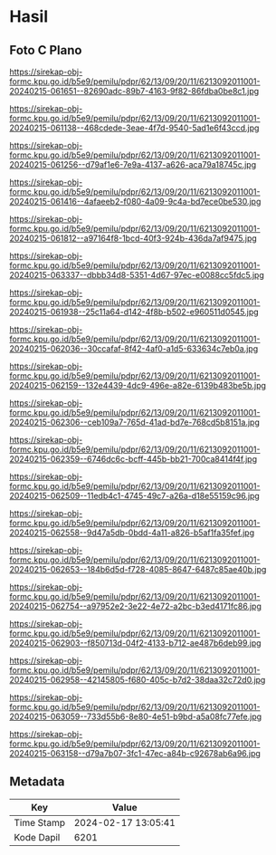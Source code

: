 # Hasil

## Foto C Plano

https://sirekap-obj-formc.kpu.go.id/b5e9/pemilu/pdpr/62/13/09/20/11/6213092011001-20240215-061651--82690adc-89b7-4163-9f82-86fdba0be8c1.jpg

https://sirekap-obj-formc.kpu.go.id/b5e9/pemilu/pdpr/62/13/09/20/11/6213092011001-20240215-061138--468cdede-3eae-4f7d-9540-5ad1e6f43ccd.jpg

https://sirekap-obj-formc.kpu.go.id/b5e9/pemilu/pdpr/62/13/09/20/11/6213092011001-20240215-061256--d79af1e6-7e9a-4137-a626-aca79a18745c.jpg

https://sirekap-obj-formc.kpu.go.id/b5e9/pemilu/pdpr/62/13/09/20/11/6213092011001-20240215-061416--4afaeeb2-f080-4a09-9c4a-bd7ece0be530.jpg

https://sirekap-obj-formc.kpu.go.id/b5e9/pemilu/pdpr/62/13/09/20/11/6213092011001-20240215-061812--a97164f8-1bcd-40f3-924b-436da7af9475.jpg

https://sirekap-obj-formc.kpu.go.id/b5e9/pemilu/pdpr/62/13/09/20/11/6213092011001-20240215-063337--dbbb34d8-5351-4d67-97ec-e0088cc5fdc5.jpg

https://sirekap-obj-formc.kpu.go.id/b5e9/pemilu/pdpr/62/13/09/20/11/6213092011001-20240215-061938--25c11a64-d142-4f8b-b502-e960511d0545.jpg

https://sirekap-obj-formc.kpu.go.id/b5e9/pemilu/pdpr/62/13/09/20/11/6213092011001-20240215-062036--30ccafaf-8f42-4af0-a1d5-633634c7eb0a.jpg

https://sirekap-obj-formc.kpu.go.id/b5e9/pemilu/pdpr/62/13/09/20/11/6213092011001-20240215-062159--132e4439-4dc9-496e-a82e-6139b483be5b.jpg

https://sirekap-obj-formc.kpu.go.id/b5e9/pemilu/pdpr/62/13/09/20/11/6213092011001-20240215-062306--ceb109a7-765d-41ad-bd7e-768cd5b8151a.jpg

https://sirekap-obj-formc.kpu.go.id/b5e9/pemilu/pdpr/62/13/09/20/11/6213092011001-20240215-062359--6746dc6c-bcff-445b-bb21-700ca8414f4f.jpg

https://sirekap-obj-formc.kpu.go.id/b5e9/pemilu/pdpr/62/13/09/20/11/6213092011001-20240215-062509--11edb4c1-4745-49c7-a26a-d18e55159c96.jpg

https://sirekap-obj-formc.kpu.go.id/b5e9/pemilu/pdpr/62/13/09/20/11/6213092011001-20240215-062558--9d47a5db-0bdd-4a11-a826-b5af1fa35fef.jpg

https://sirekap-obj-formc.kpu.go.id/b5e9/pemilu/pdpr/62/13/09/20/11/6213092011001-20240215-062653--184b6d5d-f728-4085-8647-6487c85ae40b.jpg

https://sirekap-obj-formc.kpu.go.id/b5e9/pemilu/pdpr/62/13/09/20/11/6213092011001-20240215-062754--a97952e2-3e22-4e72-a2bc-b3ed4171fc86.jpg

https://sirekap-obj-formc.kpu.go.id/b5e9/pemilu/pdpr/62/13/09/20/11/6213092011001-20240215-062903--f850713d-04f2-4133-b712-ae487b6deb99.jpg

https://sirekap-obj-formc.kpu.go.id/b5e9/pemilu/pdpr/62/13/09/20/11/6213092011001-20240215-062958--42145805-f680-405c-b7d2-38daa32c72d0.jpg

https://sirekap-obj-formc.kpu.go.id/b5e9/pemilu/pdpr/62/13/09/20/11/6213092011001-20240215-063059--733d55b6-8e80-4e51-b9bd-a5a08fc77efe.jpg

https://sirekap-obj-formc.kpu.go.id/b5e9/pemilu/pdpr/62/13/09/20/11/6213092011001-20240215-063158--d79a7b07-3fc1-47ec-a84b-c92678ab6a96.jpg


## Metadata

| Key        | Value               |
| ---------- | ------------------- |
| Time Stamp | 2024-02-17 13:05:41 |
| Kode Dapil | 6201                |



